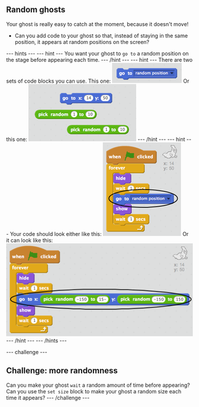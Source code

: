 ## Random ghosts

Your ghost is really easy to catch at the moment, because it doesn't move!

+ Can you add code to your ghost so that, instead of staying in the same position, it appears at random positions on the screen?

\--- hints \--- \--- hint \--- You want your ghost to `go to` a random position on the stage before appearing each time. \--- /hint \--- \--- hint \--- There are two sets of code blocks you can use. This one: ![screenshot](images/ghost-random-blocks-1.png) Or this one: ![screenshot](images/ghost-random-blocks-2.png) \--- /hint \--- \--- hint \--- Your code should look either like this: ![screenshot](images/ghost-random-code-1.png) Or it can look like this: ![screenshot](images/ghost-random-code-2.png) \--- /hint \--- \--- /hints \---

\--- challenge \---

## Challenge: more randomness

Can you make your ghost `wait` a random amount of time before appearing? Can you use the `set size` block to make your ghost a random size each time it appears? \--- /challenge \---
